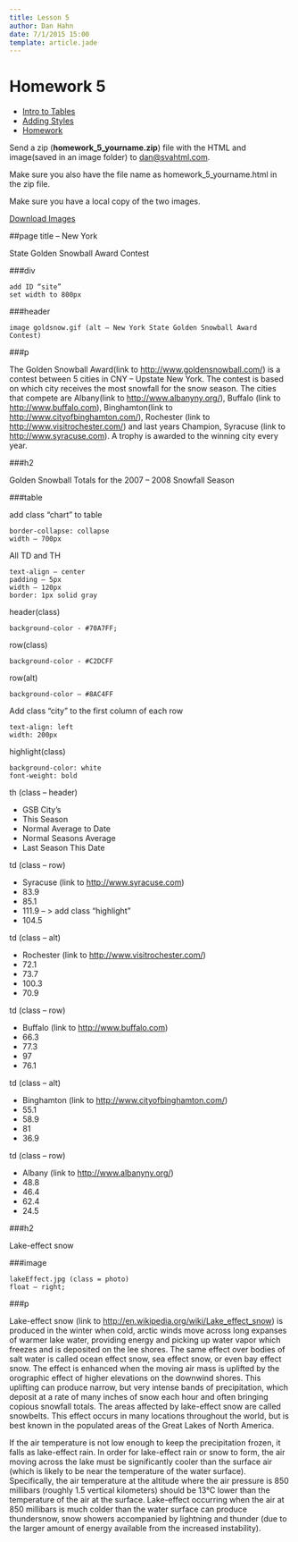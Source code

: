 ```yaml
---
title: Lesson 5
author: Dan Hahn
date: 7/1/2015 15:00
template: article.jade
---
```


# Homework 5

* [Intro to Tables]()
* [Adding Styles](styles.html)
* [Homework](homework.html)

Send a zip (**homework_5_yourname.zip**) file with the HTML and image(saved in an image folder) to dan@svahtml.com.

Make sure you also have the file name as homework_5_yourname.html in the zip file.

Make sure you have a local copy of the two images.

<a href="homework5-images.html" class="btn">Download Images</a>

##page title – New York

State Golden Snowball Award Contest

###div

	add ID “site”
	set width to 800px

###header

	image goldsnow.gif (alt – New York State Golden Snowball Award Contest)

###p

The Golden Snowball Award(link to http://www.goldensnowball.com/) is a contest between 5 cities in CNY – Upstate New York. The contest is based on which city receives the most snowfall for the snow season. The cities that compete are Albany(link to http://www.albanyny.org/), Buffalo (link to http://www.buffalo.com), Binghamton(link to http://www.cityofbinghamton.com/), Rochester (link to http://www.visitrochester.com/) and last years Champion, Syracuse (link to http://www.syracuse.com). A trophy is awarded to the winning city every year.

###h2

Golden Snowball Totals for the 2007 – 2008 Snowfall Season

###table

add class “chart” to table

	border-collapse: collapse
	width – 700px

All TD and TH

	text-align – center
	padding – 5px
	width – 120px
	border: 1px solid gray

header(class)

	background-color - #70A7FF;

row(class)

	background-color - #C2DCFF

row(alt)

	background-color – #8AC4FF

Add class “city” to the first column of each row

	text-align: left
	width: 200px

highlight(class)

	background-color: white
	font-weight: bold

th (class – header)

* GSB City’s
* This Season
* Normal Average to Date
* Normal Seasons Average
* Last Season This Date

td (class – row)

* Syracuse (link to http://www.syracuse.com)
* 83.9
* 85.1
* 111.9 – > add class “highlight”
* 104.5

td (class – alt)

* Rochester (link to http://www.visitrochester.com/)
* 72.1
* 73.7
* 100.3
* 70.9

td (class – row)

* Buffalo (link to http://www.buffalo.com)
* 66.3
* 77.3
* 97
* 76.1

td (class – alt)

* Binghamton (link to http://www.cityofbinghamton.com/)
* 55.1
* 58.9
* 81
* 36.9

td (class – row)

* Albany (link to http://www.albanyny.org/)
* 48.8
* 46.4
* 62.4
* 24.5

###h2

Lake-effect snow

###image

	lakeEffect.jpg (class = photo)
	float – right;

###p

Lake-effect snow (link to http://en.wikipedia.org/wiki/Lake_effect_snow) is produced in the winter when cold, arctic winds move across long expanses of warmer lake water, providing energy and picking up water vapor which freezes and is deposited on the lee shores. The same effect over bodies of salt water is called ocean effect snow, sea effect snow, or even bay effect snow. The effect is enhanced when the moving air mass is uplifted by the orographic effect of higher elevations on the downwind shores. This uplifting can produce narrow, but very intense bands of precipitation, which deposit at a rate of many inches of snow each hour and often bringing copious snowfall totals. The areas affected by lake-effect snow are called snowbelts. This effect occurs in many locations throughout the world, but is best known in the populated areas of the Great Lakes of North America.

If the air temperature is not low enough to keep the precipitation frozen, it falls as lake-effect rain. In order for lake-effect rain or snow to form, the air moving across the lake must be significantly cooler than the surface air (which is likely to be near the temperature of the water surface). Specifically, the air temperature at the altitude where the air pressure is 850 millibars (roughly 1.5 vertical kilometers) should be 13°C lower than the temperature of the air at the surface. Lake-effect occurring when the air at 850 millibars is much colder than the water surface can produce thundersnow, snow showers accompanied by lightning and thunder (due to the larger amount of energy available from the increased instability).

<div class="homework-view" data-lesson="lesson5"></div>